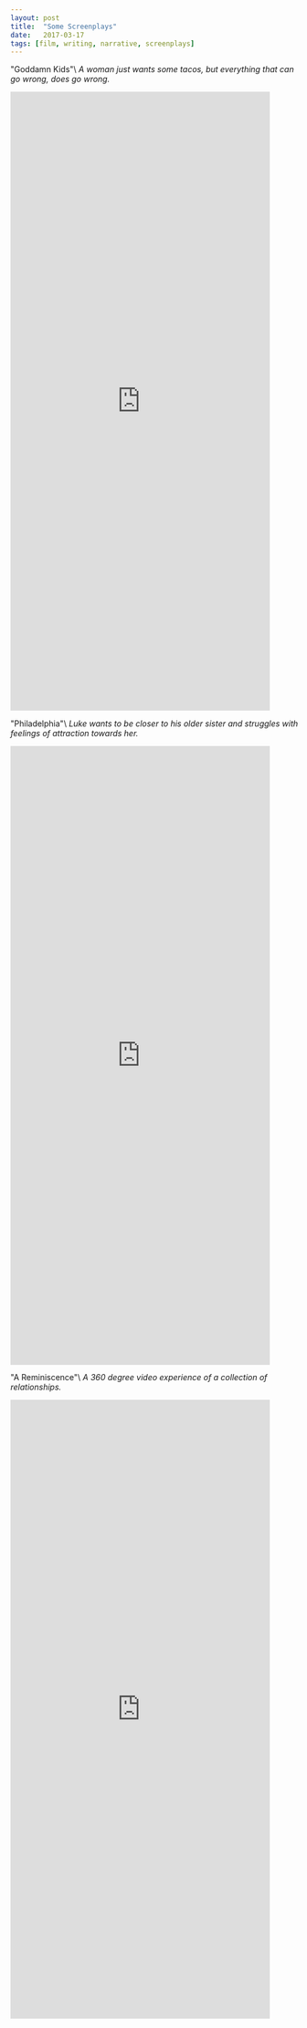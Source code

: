 ```yaml
---
layout: post
title:  "Some Screenplays"
date:   2017-03-17
tags: [film, writing, narrative, screenplays]
---
```

"Goddamn Kids"\\
*A woman just wants some tacos, but everything that can go wrong, does go wrong.*
<div style="position:relative;height:800px;padding-bottom:56.25%; margin-bottom:2%;"><iframe style="position:absolute;width:90%;height:100%;left:0"  src="https://www.docdroid.net/OMvzUtr/goddamn-kids-sample.pdf.html" frameborder="0" allowfullscreen></iframe></div>

"Philadelphia"\\
*Luke wants to be closer to his older sister and struggles with feelings of attraction towards her.*
<div style="position:relative;height:800px;padding-bottom:56.25%; margin-bottom:2%;"><iframe style="position:absolute;width:90%;height:100%;left:0"  src="https://www.docdroid.net/WjQbd20/philadelphia-sample.pdf.html" frameborder="0" allowfullscreen></iframe></div>

"A Reminiscence"\\
*A 360 degree video experience of a collection of relationships.*
<div style="position:relative;height:800px;padding-bottom:56.25%; margin-bottom:2%;"><iframe style="position:absolute;width:90%;height:100%;left:0"  src="https://www.docdroid.net/1D2djZa/a-reminiscence-sample.pdf.html" frameborder="0" allowfullscreen></iframe></div>
